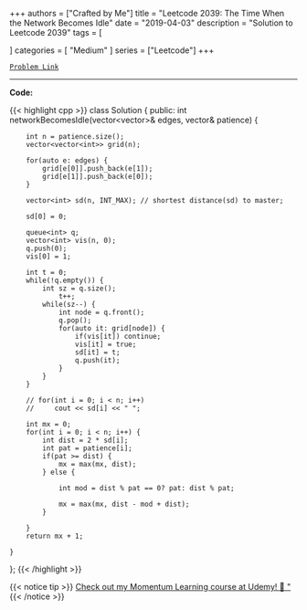 
+++
authors = ["Crafted by Me"]
title = "Leetcode 2039: The Time When the Network Becomes Idle"
date = "2019-04-03"
description = "Solution to Leetcode 2039"
tags = [
    
]
categories = [
    "Medium"
]
series = ["Leetcode"]
+++



[`Problem Link`](https://leetcode.com/problems/the-time-when-the-network-becomes-idle/description/)

---



**Code:**

{{< highlight cpp >}}
class Solution {
public:
    int networkBecomesIdle(vector<vector<int>>& edges, vector<int>& patience) {

        int n = patience.size();        
        vector<vector<int>> grid(n);
        
        for(auto e: edges) {
            grid[e[0]].push_back(e[1]);
            grid[e[1]].push_back(e[0]);
        }
        
        vector<int> sd(n, INT_MAX); // shortest distance(sd) to master;
        
        sd[0] = 0;
        
        queue<int> q;
        vector<int> vis(n, 0);
        q.push(0);
        vis[0] = 1;
        
        int t = 0;
        while(!q.empty()) {
            int sz = q.size();
                t++;            
            while(sz--) {
                int node = q.front();
                q.pop();
                for(auto it: grid[node]) {
                    if(vis[it]) continue;
                    vis[it] = true;
                    sd[it] = t;
                    q.push(it);
                }
            }
        }
        
        // for(int i = 0; i < n; i++)
        //     cout << sd[i] << " ";
        
        int mx = 0;
        for(int i = 0; i < n; i++) {
            int dist = 2 * sd[i];
            int pat = patience[i];
            if(pat >= dist) {
                mx = max(mx, dist);
            } else {
                
                int mod = dist % pat == 0? pat: dist % pat;
                
                mx = max(mx, dist - mod + dist);
            }
            
        }
        return mx + 1;
        
    }
};
{{< /highlight >}}



{{< notice tip >}}
[Check out my Momentum Learning course at Udemy! 🚀 "](https://www.udemy.com/course/blind-75-the-data-structures-and-algorithms-essentials/)
{{< /notice >}}

